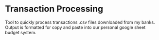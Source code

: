 # Transaction Processing
Tool to quickly process transactions .csv files downloaded from my banks. Output is formatted for copy and paste into our personal google sheet budget system.